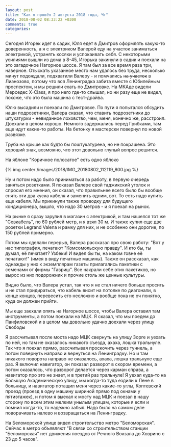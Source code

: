 ```yaml
---
layout: post
title: "Как я провёл 2 августа 2018 года, Чт"
date: 2018-08-02 08:33:22 +0300
comments: true
categories: 
---
```

Сегодня Игорек идет в садик, Юля едет в Дмитров оформлять какую-то доверенность, а я с электриком Валерой еду на участок заниматься электрикой, устранять косяки и успокаивать себя. С некоторыми усилиями вышли из дома в 8-45, Игорька закинули в садик и поехали на это загадочное Нагорное шоссе. Я там был за все время раза три, наверное. Отыскать указанное место нам удалось без труда, несколько минут подождали, подхватили Валеру - и помчались ~~на участок~~ в Лианозово, потому что вся Ленинградка забита вместе с Юбилейным проспектом, и мы решили ехать по Дмитровке. На МКАде видели Мерседес X-Class, я про него где-то слышал, но ни разу еще не видел, похоже, что это была машина с тест-драйва.

Юлю высадили и поехали по Дмитровке. По пути я попытался обсудить наши подрозетники, Валера сказал, что ставить подрозетники до штукатурки - невиданное лоховство, чем, меня, конечно же, расстроил. Доехали в целом хорошо. Немного задержались перед Грибками, там еще идут какие-то работы. На бетонку я мастерски повернул по новой развязке.


Труба на крыше как будто бы поштукатурена, но не покрашена. Это хороший знак, возможно, что этот довольно глупый вопрос решится.

На яблоне "Коричное полосатое" есть одно яблоко

{% img center /images/2018/IMG_20180802_112119_800.jpg %}


Ну и потом надо было приниматься за работу, в первую очередь заняться розетками. Я показал Валере свой таджикский уголок и спросил его мнения, он сказал, что правильнее всего было бы вообще снять эти два куска кабеля и заменить одним, вот. То есть надо купить еще кабеля. Мы прикинули также проводку для будущего кондиционера, вышло, что надо 30 метров - и я поехал на рынок.

На рынке я сразу зарулил в магазин с электрикой, и там нашелся тот же "Севкабель", по 60 рублей метр, и я взял 30 м. И также купил еще две розетки Legrand Valena и рамку для них, и не особенно они дорогие, по 150 рублей примерно.

Потом мы сделали перерыв, Валера рассказал про свою работу: "Вот у нас типография, печатают "Комсомольскую правду". И кто бы, ты думал, её печатает? Узбеки! И видел бы ты, на каком говне её печатают!" (имея в виду печатные машины). Также он рассказал, как однажды у них к экземплярам газеты прилагались пакетики с семенами от фирмы "Гавриш". Все накрали себе этих пакетиков, но вырос из них подорожник и прочие столь же ценные культуры.


Видно было, что Валера устал, так что я не стал ничего больше просить и не стал придираться, что кабель висит на потолке по диагонали, в конце концов, перевесить его несложно и вообще пока не оч понятно, куда он должен прийти.

Мы еще заехали опять на Нагорное шоссе, чтобы Валера оставил там инструменты, а потом поехали на МЦК. Я сказал, что мы поедем до Панфиловской и в целом мы довольно удачно доехали через улицу Свободы

Я рассчитывал после моста надо МЦК свернуть на улицу Зорге и уехать по ней, но там не оказалось никакого съезда, ахаха, лошка тральнуле. Так что я поехал прямо, рассчитывая проскочить через туннель, а потом повернуть направо и вернуться на Ленинградку. Но и там никакого поворота направо не оказалось, ахаха, лошка тральнуле еще раз. Я включил навигатор, он показал разворот в скором времени, а потом оказалось, что разворот делается через карман справа, а навигатор про это не знает, и в третий раз тральнуле! Я уехал куда-то на Большую Академическую улицу, мы когда-то туда ездили к Лене в больницу, и навигатор потащил меня через какие-то углы, Коптевский проезд (проезд в одну машину шириной прямо под окнами у пятиэтажек), и потом я выехал к мосту над МЦК и поезал в нашу сторону по всем этим мелким унылым улицам, которые я если и помнил когда-то, то надежно забыл. Надо было на самом деле поворачивать налево и возвращаться на Ленинградку.

На Беломорской улице видел строительство метро "Беломорская". Сейчас в метро объявляют "В связи со строительством станции "Беломорская" нет движения поездов от Речного Вокзала до Ховрино с 23 до 5 часов".